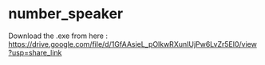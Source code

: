 # number_speaker

Download the .exe from here : https://drive.google.com/file/d/1GfAAsieL_pOlkwRXunIUjPw6LvZr5El0/view?usp=share_link
